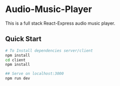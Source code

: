 # Audio-Music-Player
 
This is a full stack React-Express audio music player.

## Quick Start

```bash
# To Install dependencies server/client
npm install
cd client
npm install

## Serve on localhost:3000
npm run dev
```
